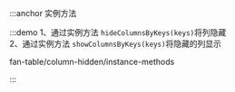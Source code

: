 :::anchor 实例方法

:::demo 1、通过实例方法 `hideColumnsByKeys(keys)`将列隐藏 <br>2、通过实例方法 `showColumnsByKeys(keys)`将隐藏的列显示

fan-table/column-hidden/instance-methods

:::
